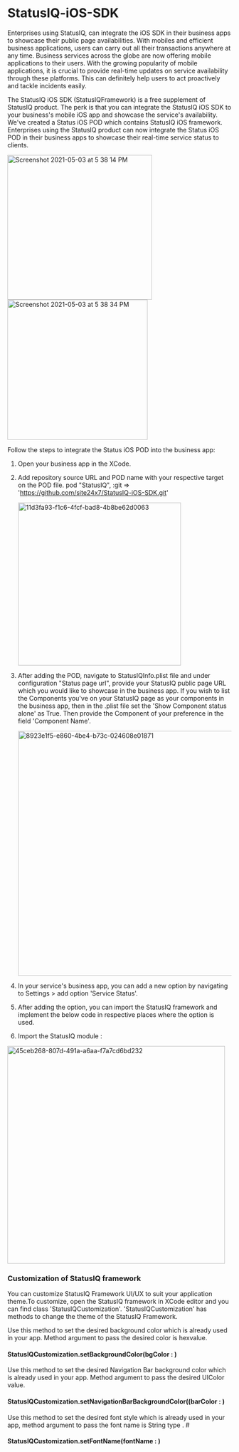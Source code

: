 # StatusIQ-iOS-SDK
Enterprises using StatusIQ, can integrate the iOS SDK in their business apps to showcase their public page availabilities. With mobiles and efficient business applications, users can carry out all their transactions anywhere at any time. Business services across the globe are now offering mobile applications to their users. With the growing popularity of mobile applications, it is crucial to provide real-time updates on service availability through these platforms. This can definitely help users to act proactively and tackle incidents easily.

The StatusIQ iOS SDK (StatusIQFramework) is a free supplement of StatusIQ product. The perk is that you can integrate the StatusIQ iOS SDK to your business's mobile iOS app and showcase the service's availability. We've created a Status iOS POD which contains StatusIQ iOS framework. Enterprises using the StatusIQ product can now integrate the Status iOS POD in their business apps to showcase their real-time service status to clients.


<img width="325" alt="Screenshot 2021-05-03 at 5 38 14 PM" src="https://user-images.githubusercontent.com/6861082/116874232-9a304c00-ac36-11eb-80a7-fe509bb785f0.png">      		<img width="315" alt="Screenshot 2021-05-03 at 5 38 34 PM" src="https://user-images.githubusercontent.com/6861082/116874296-ba600b00-ac36-11eb-8e5f-a0ed6897c85a.png">




Follow the steps to integrate the Status iOS POD into the business app:

1. Open your business app in the XCode. 
2. Add repository source URL and POD name with your respective target on the POD file. 
	pod "StatusIQ", :git => 'https://github.com/site24x7/StatusIQ-iOS-SDK.git'
				
	<img width="366" alt="11d3fa93-f1c6-4fcf-bad8-4b8be62d0063" src="https://user-images.githubusercontent.com/6861082/116873005-93a0d500-ac34-11eb-9360-5c162366e325.png">
3. After adding the  POD, navigate to StatusIQInfo.plist file and under configuration "Status page url", provide  your StatusIQ public page URL which you would like to showcase in the business app.  If you wish to list the Components you've on your StatusIQ page as your components in the business app, then in the .plist file set the 'Show Component status alone' as True. Then provide the Component of your preference in the field 'Component Name'.
	
	<img width="550" alt="8923e1f5-e860-4be4-b73c-024608e01871" src="https://user-images.githubusercontent.com/6861082/116873587-9223dc80-ac35-11eb-8b03-9c77be23b207.png">


4. In your service's business app, you can add a new option by navigating to Settings  > add option 'Service Status'. 
5. After adding the option, you can import the StatusIQ framework and implement the below code in respective places  where the option is used.
6. Import the StatusIQ module :
<img width="489" alt="45ceb268-807d-491a-a6aa-f7a7cd6bd232" src="https://user-images.githubusercontent.com/6861082/116873676-b384c880-ac35-11eb-9675-7af4414cd82c.png">
  


### Customization of StatusIQ framework 


You can customize  StatusIQ Framework UI/UX to suit your application theme.To customize,  open the StatusIQ framework in XCode editor and you can find class 'StatusIQCustomization'. 'StatusIQCustomization' has methods to change the theme of the StatusIQ Framework.

Use this method to set the desired background color which is already used in your app. Method argument to pass the desired color is hexvalue. 
#### StatusIQCustomization.setBackgroundColor(bgColor : <hexvalue>)

Use this method to set the desired Navigation Bar background color which is already used in your app. Method argument to pass the desired UIColor value. 
#### StatusIQCustomization.setNavigationBarBackgroundColor((barColor : <UIColor>)

Use this method to set the desired font style which is already used in your app, method argument to pass the font name is String type . # 
#### StatusIQCustomization.setFontName(fontName : <String>)








